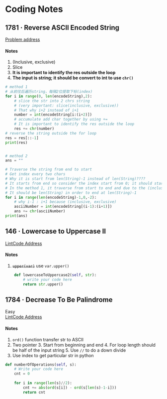 # Coding Notes

## 1781 · Reverse ASCll Encoded String
[Problem address](https://github.com/xiaotied/learn-coding/blob/master/1781%20%C2%B7%20Reverse%20ASCII%20Encoded%20Strings.py)
#### Notes
1. (Inclusive, exclusive)
2. Slice
3. **It is important to identify the res outside the loop**
4. **The input is string; it should be convert to int to use `chr()`**

```python
# method 1
# 从前往后遍历string，每隔2位提取下标(index)
for i in range(0, len(encodeString),2):
    # slice the str into 2 chrs string 
    # (very important: slice(inclusive, exclusive))
    # That why i+2 instead of i+1
    number = int(encodeString[i:(i+2)])
    # accumulate add char together by using +=
    # It is important to identify the res outside the loop
    res += chr(number)
# reverse the string outside the for loop
res = res[::-1]
print(res)


# method 2
ans = ""

# Traverse the string from end to start
# Get index every two chars
# Why it is start from len(String)-1 instead of len(String)????
# It starts from end so consider the index start from 0; it should start from len()-1
# In the method 1, it traverse from start to end and due to the (inclusive, exclusive)
# It should be len(String) in order to end at len(String)-1
for i in range(len(encodeString)-1,0,-2):
    # why i-1 : i+1 because (inclusive, exclusive)
    asciiNumber = int(encodeString[(i-1):(i+1)])
    ans += chr(asciiNumber)
print(ans)
```


## 146 · Lowercase to Uppercase II
[LintCode Address](https://www.lintcode.com/problem/146)
#### Notes
1. ~~`upper(var)`~~ use `var.upper()`

```python
    def lowercaseToUppercase2(self, str):
        # write your code here
        return str.upper()
```

## 1784 · Decrease To Be Palindrome
Easy \
[LintCode Address](https://www.lintcode.com/problem/1784)
#### Notes
1. `ord()` function transfer str to ASCII
2. Two pointer
    3. Start from beginning and end
    4. For loop length should be half of the input string
    5. Use `//` to do a down divide 
4. Use index to get particular str in python

``` python
def numberOfOperations(self, s):
    # Write your code here
    cnt = 0
    
    for i in range(len(s)//2):
        cnt += abs(ord(s[i]) - ord(s[len(s)-1-i]))
        return cnt

```